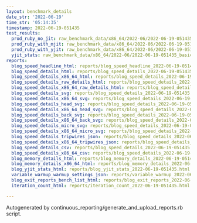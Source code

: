 ```yaml
---
layout: benchmark_details
date_str: '2022-06-19'
time_str: '05:14:35'
timestamp: 2022-06-19-051435
test_results:
  prod_ruby_no_jit: raw_benchmark_data/x86_64/2022-06/2022-06-19-051435_basic_benchmark_prod_ruby_no_jit.json
  prod_ruby_with_mjit: raw_benchmark_data/x86_64/2022-06/2022-06-19-051435_basic_benchmark_prod_ruby_with_mjit.json
  prod_ruby_with_yjit: raw_benchmark_data/x86_64/2022-06/2022-06-19-051435_basic_benchmark_prod_ruby_with_yjit.json
  yjit_stats: raw_benchmark_data/x86_64/2022-06/2022-06-19-051435_basic_benchmark_yjit_stats.json
reports:
  blog_speed_headline_html: reports/blog_speed_headline_2022-06-19-051435.html
  blog_speed_details_html: reports/blog_speed_details_2022-06-19-051435.html
  blog_speed_details_x86_64_html: reports/blog_speed_details_2022-06-19-051435.x86_64.html
  blog_speed_details_raw_details_html: reports/blog_speed_details_2022-06-19-051435.raw_details.html
  blog_speed_details_x86_64_raw_details_html: reports/blog_speed_details_2022-06-19-051435.x86_64.raw_details.html
  blog_speed_details_svg: reports/blog_speed_details_2022-06-19-051435.svg
  blog_speed_details_x86_64_svg: reports/blog_speed_details_2022-06-19-051435.x86_64.svg
  blog_speed_details_head_svg: reports/blog_speed_details_2022-06-19-051435.head.svg
  blog_speed_details_x86_64_head_svg: reports/blog_speed_details_2022-06-19-051435.x86_64.head.svg
  blog_speed_details_back_svg: reports/blog_speed_details_2022-06-19-051435.back.svg
  blog_speed_details_x86_64_back_svg: reports/blog_speed_details_2022-06-19-051435.x86_64.back.svg
  blog_speed_details_micro_svg: reports/blog_speed_details_2022-06-19-051435.micro.svg
  blog_speed_details_x86_64_micro_svg: reports/blog_speed_details_2022-06-19-051435.x86_64.micro.svg
  blog_speed_details_tripwires_json: reports/blog_speed_details_2022-06-19-051435.tripwires.json
  blog_speed_details_x86_64_tripwires_json: reports/blog_speed_details_2022-06-19-051435.x86_64.tripwires.json
  blog_speed_details_csv: reports/blog_speed_details_2022-06-19-051435.csv
  blog_speed_details_x86_64_csv: reports/blog_speed_details_2022-06-19-051435.x86_64.csv
  blog_memory_details_html: reports/blog_memory_details_2022-06-19-051435.html
  blog_memory_details_x86_64_html: reports/blog_memory_details_2022-06-19-051435.x86_64.html
  blog_yjit_stats_html: reports/blog_yjit_stats_2022-06-19-051435.html
  variable_warmup_warmup_settings_json: reports/variable_warmup_2022-06-19-051435.warmup_settings.json
  blog_exit_reports_bench_list_html: reports/blog_exit_reports_2022-06-19-051435.bench_list.html
  iteration_count_html: reports/iteration_count_2022-06-19-051435.html

---
```

Autogenerated by continuous_reporting/generate_and_upload_reports.rb script.
